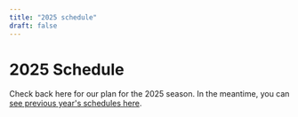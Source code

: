 ```yaml
---
title: "2025 schedule"
draft: false
---
```



# 2025 Schedule

Check back here for our plan for the 2025 season. In the meantime, you can [see previous year's schedules here](/schedule).

